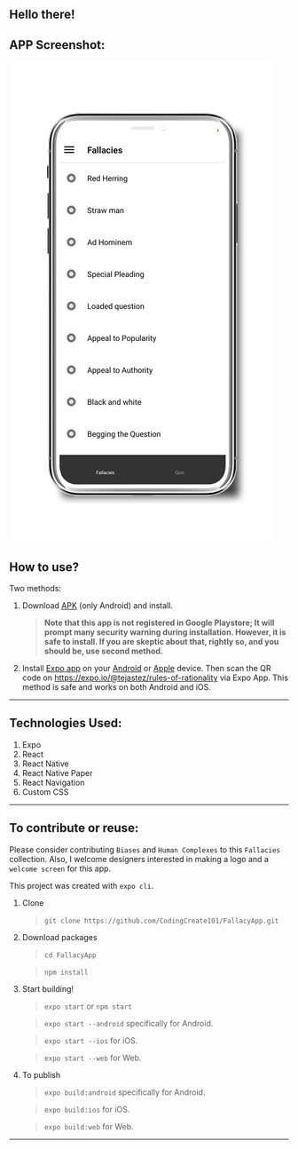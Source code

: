 ## Hello there!

## APP Screenshot:

![SS](https://github.com/CodingCreate101/FallacyApp/blob/master/screenShot/appSSsmall.png "App Screenshot")

## How to use?

Two methods:
1. Download [APK](https://github.com/CodingCreate101/FallacyApp/blob/master/rules-of-rationality-ab7eb17b777441c3bd2062f2043bc52b-signed.apk) (only Android) and install.
    > **Note that this app is not registered in Google Playstore; It will prompt many security warning during installation. However, it is safe to install. If you are skeptic about that, rightly so, and you should be, use second method.**

1. Install [Expo app](https://expo.io/learn) on your [Android](https://play.google.com/store/apps/details?id=host.exp.exponent&hl=en) or [Apple](https://apps.apple.com/us/app/expo-client/id982107779) device. Then scan the QR code on https://expo.io/@tejastez/rules-of-rationality via Expo App. This method is safe and works on both Android and iOS.

------

## Technologies Used:

1. Expo
1. React
1. React Native
1. React Native Paper
1. React Navigation
1. Custom CSS

------

## To contribute or reuse:

Please consider contributing `Biases` and `Human Complexes` to this `Fallacies` collection. Also, I welcome designers interested in making a logo and a `welcome screen` for this app.

This project was created with `expo cli`.

1. Clone

    > `git clone https://github.com/CodingCreate101/FallacyApp.git`

1. Download packages

    > `cd FallacyApp`

    > `npm install`

1. Start building!

    > `expo start` or `npm start`

    > `expo start --android` specifically for Android.

    > `expo start --ios` for iOS.

    > `expo start --web` for Web.

1. To publish

    > `expo build:android` specifically for Android.

    > `expo build:ios` for iOS.

    > `expo build:web` for Web.
    

------